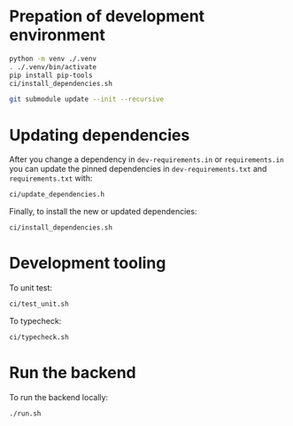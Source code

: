 # Prepation of development environment
```bash
python -m venv ./.venv
. ./.venv/bin/activate
pip install pip-tools
ci/install_dependencies.sh

git submodule update --init --recursive
```

# Updating dependencies
After you change a dependency in `dev-requirements.in` or `requirements.in` you can update the pinned
dependencies in `dev-requirements.txt` and `requirements.txt` with:
```bash
ci/update_dependencies.h
```

Finally, to install the new or updated dependencies:
```bash
ci/install_dependencies.sh
```

# Development tooling
To unit test:
```bash
ci/test_unit.sh
```

To typecheck:
```bash
ci/typecheck.sh
```

# Run the backend
To run the backend locally:
```bash
./run.sh
```